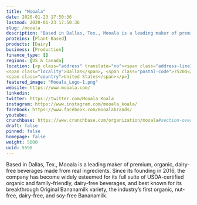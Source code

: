 ```yaml
---
title: "Mooala"
date: 2020-01-23 17:50:36
lastmod: 2020-01-23 17:50:36
slug: /mooala
description: "Based in Dallas, Tex., Mooala is a leading maker of premium, organic, dairy-free beverages made from real ingredients. Since its founding in 2016, the company has become widely esteemed for its full suite of USDA-certified organic and family-friendly, dairy-free beverages, and best known for its breakthrough Original Bananamilk variety, the industry’s first organic, nut-free, dairy-free, and soy-free Bananamilk."
proteins: [Plant-Based]
products: [Dairy]
business: [Production]
finance_type: []
regions: [US & Canada]
location: [<p class="address" translate="no"><span class="address-line1">McKinney Avenue</span><br>
<span class="locality">Dallas</span>, <span class="postal-code">75204</span><br>
<span class="country">United States</span></p>]
featured_image: "Mooala_Logo-1.png"
website: https://www.mooala.com/
linkedin: 
twitter: https://twitter.com/Mooala_Koala
instagram: https://www.instagram.com/mooala_koala/
facebook: https://www.facebook.com/mooalabrands/
youtube: 
crunchbase: https://www.crunchbase.com/organization/mooala#section-overview
draft: false
pinned: false
homepage: false
weight: 5000
uuid: 5598
---
```

Based in Dallas, Tex., Mooala is a leading maker of premium, organic, dairy-free beverages made from real ingredients. Since its founding in 2016, the company has become widely esteemed for its full suite of USDA-certified organic and family-friendly, dairy-free beverages, and best known for its breakthrough Original Bananamilk variety, the industry’s first organic, nut-free, dairy-free, and soy-free Bananamilk.
